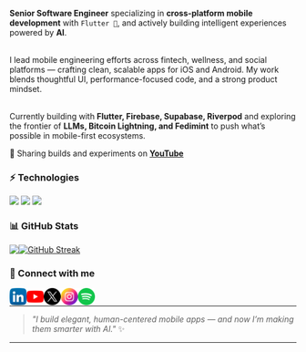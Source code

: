<p>
<strong>Senior Software Engineer</strong> specializing in <strong>cross-platform mobile development</strong> with <code>Flutter 💙</code>, and actively building intelligent experiences powered by <strong>AI</strong>.<br><br>

I lead mobile engineering efforts across fintech, wellness, and social platforms — crafting clean, scalable apps for iOS and Android. My work blends thoughtful UI, performance-focused code, and a strong product mindset.<br><br>

Currently building with <strong>Flutter, Firebase, Supabase, Riverpod</strong> and exploring the frontier of <strong>LLMs, Bitcoin Lightning, and Fedimint</strong> to push what’s possible in mobile-first ecosystems.
</p>

<p>
🎥 Sharing builds and experiments on <a href="https://www.youtube.com/@wasike_dev" target="_blank"><strong>YouTube</strong></a>
</p>

### ⚡ Technologies

<div align="left">
  <img src="https://img.shields.io/badge/Dart-0175C2?style=for-the-badge&logo=dart&logoColor=white" />
  <img src="https://img.shields.io/badge/Flutter-02569B?style=for-the-badge&logo=flutter&logoColor=white" />
  <img src="https://img.shields.io/badge/Kotlin-7F52FF?style=for-the-badge&logo=kotlin&logoColor=white" />
</div>

### 📊 GitHub Stats

<div>
  <a href="https://git.io/streak-stats">
    <img src="https://github-readme-streak-stats.herokuapp.com?user=ChristineWasike&theme=dark" alt="GitHub Streak" />
  </a>

  <a href="https://github.com/anuraghazra/github-readme-stats">
    <img align="left" src="https://github-readme-stats.vercel.app/api?username=ChristineWasike&count_private=true&show_icons=true&theme=darcula" />
  </a>
</div>

### 📡 Connect with me

[<img align="left" alt="ChristineWasike | LinkedIn" height="30px" src="linkedin.png"/>][linkedin]
[<img align="left" alt="ChristineWasike | Youtube" height="30px" src="youtube.png" />][youtube]
[<img align="left" alt="ChristineWasike | Twitter" height="30px" src="x.png" />][twitter]
[<img align="left" alt="ChristineWasike | Instagram" height="30px" src="instagram.png" />][instagram]
[<img align="left" alt="ChristineWasike | Spotify" height="30px" src="spotify.png" />][spotify]

<br />

---

> _"I build elegant, human-centered mobile apps — and now I’m making them smarter with AI."_ ✨

---

[linkedin]: https://www.linkedin.com/in/christinewasike/  
[youtube]: https://www.youtube.com/@wasike_dev  
[twitter]: https://twitter.com/ChristiWasike  
[instagram]: https://www.instagram.com/wasike__/  
[spotify]: https://open.spotify.com/user/31opcw67k3gg2r4rdmvrcew7af7i  
